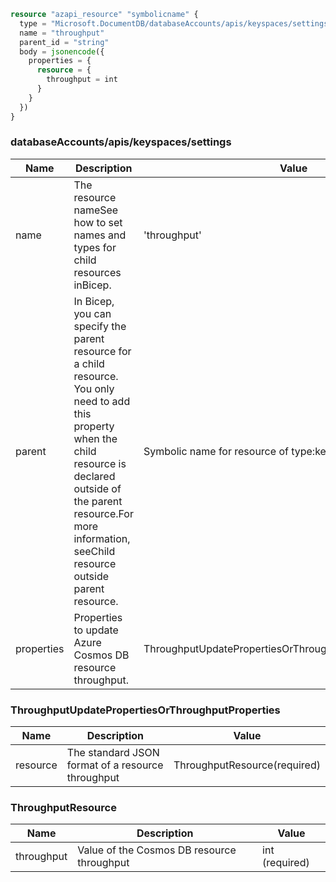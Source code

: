 ```terraform
resource "azapi_resource" "symbolicname" {
  type = "Microsoft.DocumentDB/databaseAccounts/apis/keyspaces/settings@2016-03-31"
  name = "throughput"
  parent_id = "string"
  body = jsonencode({
    properties = {
      resource = {
        throughput = int
      }
    }
  })
}

```

### databaseAccounts/apis/keyspaces/settings

| Name | Description | Value |
|-|-|-|
| name | The resource nameSee how to set names and types for child resources inBicep. | 'throughput' |
| parent | In Bicep, you can specify the parent resource for a child resource. You only need to add this property when the child resource is declared outside of the parent resource.For more information, seeChild resource outside parent resource. | Symbolic name for resource of type:keyspaces |
| properties | Properties to update Azure Cosmos DB resource throughput. | ThroughputUpdatePropertiesOrThroughputProperties(required) |


### ThroughputUpdatePropertiesOrThroughputProperties

| Name | Description | Value |
|-|-|-|
| resource | The standard JSON format of a resource throughput | ThroughputResource(required) |


### ThroughputResource

| Name | Description | Value |
|-|-|-|
| throughput | Value of the Cosmos DB resource throughput | int (required) |


